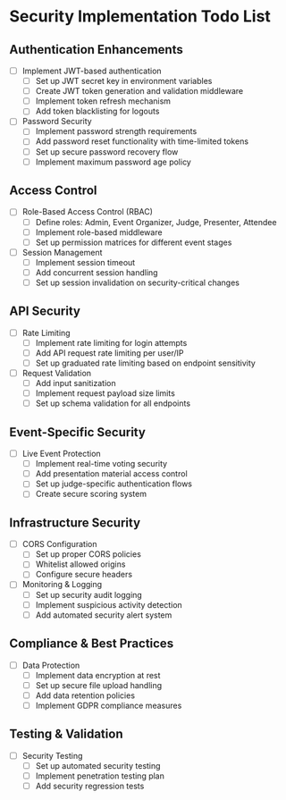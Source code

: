 # Security Implementation Todo List

## Authentication Enhancements
- [ ] Implement JWT-based authentication
  - [ ] Set up JWT secret key in environment variables
  - [ ] Create JWT token generation and validation middleware
  - [ ] Implement token refresh mechanism
  - [ ] Add token blacklisting for logouts

- [ ] Password Security
  - [ ] Implement password strength requirements
  - [ ] Add password reset functionality with time-limited tokens
  - [ ] Set up secure password recovery flow
  - [ ] Implement maximum password age policy

## Access Control
- [ ] Role-Based Access Control (RBAC)
  - [ ] Define roles: Admin, Event Organizer, Judge, Presenter, Attendee
  - [ ] Implement role-based middleware
  - [ ] Set up permission matrices for different event stages

- [ ] Session Management
  - [ ] Implement session timeout
  - [ ] Add concurrent session handling
  - [ ] Set up session invalidation on security-critical changes

## API Security
- [ ] Rate Limiting
  - [ ] Implement rate limiting for login attempts
  - [ ] Add API request rate limiting per user/IP
  - [ ] Set up graduated rate limiting based on endpoint sensitivity

- [ ] Request Validation
  - [ ] Add input sanitization
  - [ ] Implement request payload size limits
  - [ ] Set up schema validation for all endpoints

## Event-Specific Security
- [ ] Live Event Protection
  - [ ] Implement real-time voting security
  - [ ] Add presentation material access control
  - [ ] Set up judge-specific authentication flows
  - [ ] Create secure scoring system

## Infrastructure Security
- [ ] CORS Configuration
  - [ ] Set up proper CORS policies
  - [ ] Whitelist allowed origins
  - [ ] Configure secure headers

- [ ] Monitoring & Logging
  - [ ] Set up security audit logging
  - [ ] Implement suspicious activity detection
  - [ ] Add automated security alert system

## Compliance & Best Practices
- [ ] Data Protection
  - [ ] Implement data encryption at rest
  - [ ] Set up secure file upload handling
  - [ ] Add data retention policies
  - [ ] Implement GDPR compliance measures

## Testing & Validation
- [ ] Security Testing
  - [ ] Set up automated security testing
  - [ ] Implement penetration testing plan
  - [ ] Add security regression tests 
